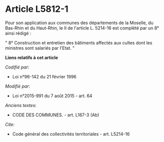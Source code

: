 # Article L5812-1

Pour son application aux communes des départements de la Moselle, du Bas-Rhin et du Haut-Rhin, le II de l'article L. 5214-16
est complété par un 8° ainsi rédigé : 

" 8° Construction et entretien des bâtiments affectés aux cultes dont les ministres sont salariés par l'Etat. "

**Liens relatifs à cet article**

_Codifié par_:

  - Loi n°96-142 du 21 février 1996

_Modifié par_:

  - Loi n°2015-991 du 7 août 2015 - art. 64

_Anciens textes_:

  - CODE DES COMMUNES. - art. L167-3 (Ab)

_Cite_:

  - Code général des collectivités territoriales - art. L5214-16
